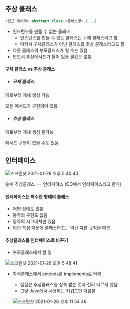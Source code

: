 ## 추상 클래스

~~~java
<접근 제어자> abstract class <클래스명> {...}
~~~

- 인스턴스를 만들 수 없는 클래스
  - 인스턴스를 만들 수 있는 클래스는 구체 클래스라고 함
  - 따라서 구체클래스가 아닌 클래스를 추상 클래스라고도 함
- 다른 클래스의 부모클래스가 될 수는 있음
- 반드시 추상메서드가 들어 있을 필요는 없음



#### 구체 클래스 vs 추상 클래스

- ##### 구체 클래스 

이로부터 개체 생성 가능

모든 메서드가 구현되어 있음

- ##### 추상 클래스

이로부터 개체 생성 불가능

메서드 구현이 없을 수도 있음





## 인터페이스

![스크린샷 2021-01-26 오후 5 40 40](https://user-images.githubusercontent.com/47776915/105821043-b8fec100-5ffd-11eb-80e2-ffc6df970293.png)

순수 추상클래스 == 인터페이스 (OO에서 인터페이스라고 한다)

#### 인터페이스는 특수한 형태의 클래스

- 어떤 상태도 없음
- 동작의 구현도 없음
- 동작의 시그내쳐만 있음
- 이런 특징 때문에 클래스하고는 약간 다른 규칙을 따름



#### 추상클래스를 인터페이스로 바꾸기

- 부모클래스에서 할 일

![스크린샷 2021-01-26 오후 5 48 41](https://user-images.githubusercontent.com/47776915/105821990-d6805a80-5ffe-11eb-9510-38b8631d98b2.png)



- 자식클래스에서 extends를 implements로 바꿈

  - 실질은 추상클래스응 상속 받는 것과 전혀 다르지 않음
  - 그냥 Java에서 사용하는 키워드만 다를뿐

  ![스크린샷 2021-01-26 오후 11 54 46](https://user-images.githubusercontent.com/47776915/105861264-e06f8100-6031-11eb-851c-10305e35a9ca.png)